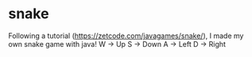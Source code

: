 # snake

Following a tutorial (https://zetcode.com/javagames/snake/), I made my own snake game with java!
W -> Up
S -> Down
A -> Left
D -> Right
